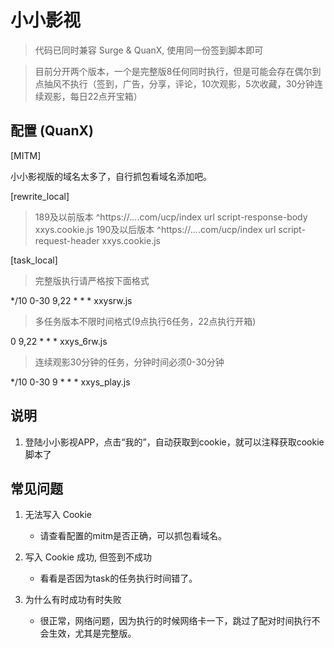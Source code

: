 # 小小影视

> 代码已同时兼容 Surge & QuanX, 使用同一份签到脚本即可

> 目前分开两个版本，一个是完整版8任何同时执行，但是可能会存在偶尔到点抽风不执行（签到，广告，分享，评论，10次观影，5次收藏，30分钟连续观影，每日22点开宝箱）

## 配置 (QuanX)

[MITM]

小小影视版的域名太多了，自行抓包看域名添加吧。

[rewrite_local]

> 189及以前版本
^https:\/\/.*\..*\.com\/ucp\/index url script-response-body xxys.cookie.js
> 190及以后版本
^https:\/\/.*\..*\.com\/ucp\/index url script-request-header xxys.cookie.js

[task_local]

> 完整版执行请严格按下面格式

*/10 0-30 9,22 * * * xxysrw.js

> 多任务版本不限时间格式(9点执行6任务，22点执行开箱)

0 9,22 * * * xxys_6rw.js

> 连续观影30分钟的任务，分钟时间必须0-30分钟

*/10 0-30 9 * * * xxys_play.js

## 说明

1. 登陆小小影视APP，点击“我的”，自动获取到cookie，就可以注释获取cookie脚本了


## 常见问题

1. 无法写入 Cookie

   - 请查看配置的mitm是否正确，可以抓包看域名。

2. 写入 Cookie 成功, 但签到不成功

   - 看看是否因为task的任务执行时间错了。

3. 为什么有时成功有时失败

   - 很正常，网络问题，因为执行的时候网络卡一下，跳过了配对时间执行不会生效，尤其是完整版。



